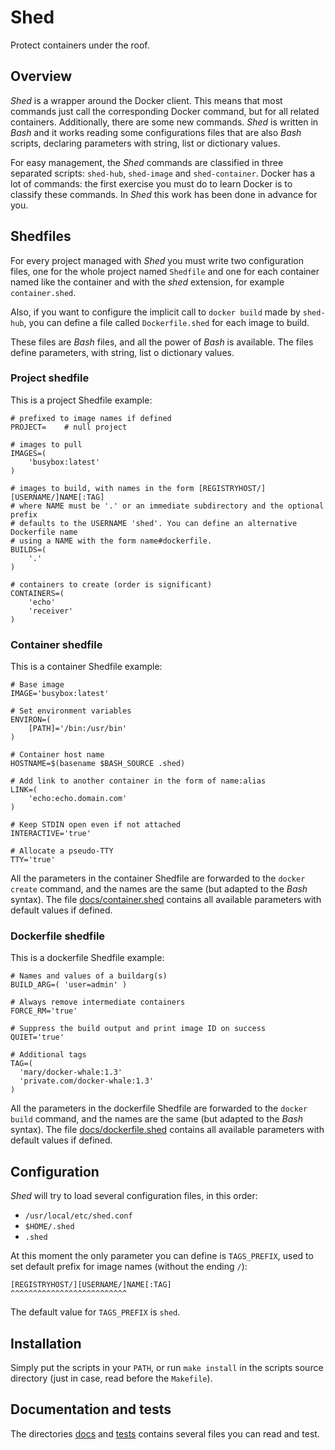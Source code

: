 # Shed

Protect containers under the roof.

## Overview

_Shed_ is a wrapper around the Docker client. This means that most
commands just call the corresponding Docker command, but for all related
containers. Additionally, there are some new commands.
_Shed_ is written in _Bash_ and it works reading some configurations files that
are also _Bash_ scripts, declaring parameters with string, list or dictionary values.

For easy management, the _Shed_ commands are classified in three separated
scripts: `shed-hub`, `shed-image` and `shed-container`.  Docker has a lot of
commands: the first exercise you must do to learn Docker is to classify these
commands. In _Shed_ this work has been done in advance for you.

## Shedfiles

For every project managed with _Shed_ you must write two configuration files,
one for the whole project named `Shedfile` and one for each container named like
the container and with the _shed_ extension, for example `container.shed`.

Also, if you want to configure the implicit call to `docker build` made by `shed-hub`,
you  can define a file called `Dockerfile.shed` for each image to build.

These files are _Bash_ files, and all the power of _Bash_ is available. The files
define parameters, with string, list o dictionary values. 

### Project shedfile

This is a project Shedfile example:

    # prefixed to image names if defined
    PROJECT=	# null project

    # images to pull
    IMAGES=(
        'busybox:latest'
    )

    # images to build, with names in the form [REGISTRYHOST/][USERNAME/]NAME[:TAG]
    # where NAME must be '.' or an immediate subdirectory and the optional prefix
    # defaults to the USERNAME 'shed'. You can define an alternative Dockerfile name 
    # using a NAME with the form name#dockerfile.
    BUILDS=(
        '.'
    )

    # containers to create (order is significant)
    CONTAINERS=(
        'echo'
        'receiver'
    )

### Container shedfile

This is a container Shedfile example:

    # Base image
    IMAGE='busybox:latest'

    # Set environment variables
    ENVIRON=(
        [PATH]='/bin:/usr/bin'
    )

    # Container host name
    HOSTNAME=$(basename $BASH_SOURCE .shed)

    # Add link to another container in the form of name:alias
    LINK=(
        'echo:echo.domain.com'
    )

    # Keep STDIN open even if not attached
    INTERACTIVE='true'

    # Allocate a pseudo-TTY
    TTY='true'

All the parameters in the container Shedfile are forwarded to the `docker create` command,
and the names are the same (but adapted to the _Bash_ syntax). The file
[docs/container.shed](docs/container.shed) contains all available parameters
with default values if defined.

### Dockerfile shedfile

This is a dockerfile Shedfile example:

    # Names and values of a buildarg(s)
    BUILD_ARG=( 'user=admin' )

    # Always remove intermediate containers
    FORCE_RM='true'

    # Suppress the build output and print image ID on success
    QUIET='true'

    # Additional tags
    TAG=(
      'mary/docker-whale:1.3'
      'private.com/docker-whale:1.3'
    )

All the parameters in the dockerfile Shedfile are forwarded to the `docker build` command,
and the names are the same (but adapted to the _Bash_ syntax). The file
[docs/dockerfile.shed](docs/dockerfile.shed) contains all available parameters
with default values if defined.

## Configuration

_Shed_ will try to load several configuration files, in this order:

- `/usr/local/etc/shed.conf`
- `$HOME/.shed`
- `.shed`

At this moment the only parameter you can define is
`TAGS_PREFIX`, used to set default prefix for image names (without the ending `/`):

    [REGISTRYHOST/][USERNAME/]NAME[:TAG]
    ^^^^^^^^^^^^^^^^^^^^^^^^^^

The default value for `TAGS_PREFIX` is `shed`.

## Installation

Simply put the scripts in your `PATH`, or run `make install` in the scripts
source directory (just in case, read before the `Makefile`).

## Documentation and tests

The directories [docs](./docs) and [tests](./tests) contains several files you
can read and test.

<!--
vim:syntax=markdown:et:ts=4:sw=4:ai
-->
